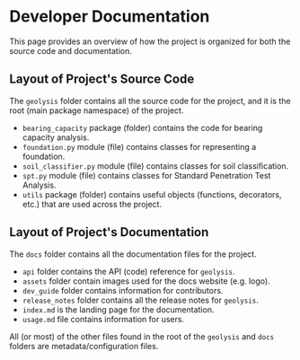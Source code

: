 # Developer Documentation

This page provides an overview of how the project is organized for both the
source code and documentation.

## Layout of Project's Source Code

The `geolysis` folder contains all the source code for the project, and it is
the root (main package namespace) of the project.

- `bearing_capacity` package (folder) contains the code for bearing
  capacity analysis.
- `foundation.py` module (file) contains classes for representing a foundation.
- `soil_classifier.py` module (file) contains classes for soil classification.
- `spt.py` module (file) contains classes for Standard Penetration Test Analysis.
- `utils` package (folder) contains useful objects (functions, decorators, etc.) 
  that are used across the project.

## Layout of Project's Documentation

The `docs` folder contains all the documentation files for the project.

- `api` folder contains the API (code) reference for `geolysis`.
- `assets` folder contain images used for the docs website (e.g. logo).
- `dev_guide` folder contains information for contributors.
- `release_notes` folder contains all the release notes for `geolysis`.
- `index.md` is the landing page for the documentation.
- `usage.md` file contains information for users.

All (or most) of the other files found in the root of the `geolysis` and
`docs` folders are metadata/configuration files.


